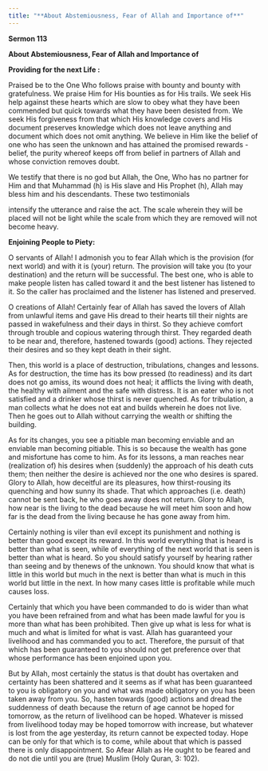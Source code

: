 ```yaml
---
title: "**About Abstemiousness, Fear of Allah and Importance of**" 
---
```

**Sermon 113**

**About Abstemiousness, Fear of Allah and Importance of**

**Providing for the next Life :**

<a id="page514"></a>Praised be to the One Who follows praise with bounty and bounty with gratefulness\. We praise Him for His bounties as for His trails\. We seek His help against these hearts which are slow to obey what they have been commended but quick towards what they have been desisted from\. We seek His forgiveness from that which His knowledge covers and His document preserves knowledge which does not leave anything and document which does not omit anything\. We believe in Him like the belief of one who has seen the unknown and has attained the promised rewards \- belief, the purity whereof keeps off from belief in partners of Allah and whose conviction removes doubt\.

We testify that there is no god but Allah, the One, Who has no partner for Him and that Muhammad \(h\) is His slave and His Prophet \(h\), Allah may bless him and his descendants\. These two testimonials

intensify the utterance and raise the act\. The scale wherein they will be placed will not be light while the scale from which they are removed will not become heavy\.

**Enjoining People to Piety:**

O servants of Allah\! I admonish you to fear Allah which is the provision \(for next world\) and with it is \(your\) return\. The provision will take you \(to your destination\) and the return will be successful\. The best one, who is able to make people listen has called toward it and the best listener has listened to it\. So the caller has proclaimed and the listener has listened and preserved\.

O creations of Allah\! Certainly fear of Allah has saved the lovers of Allah from unlawful items and gave His dread to their hearts till their nights are passed in wakefulness and their days in thirst\. So they achieve comfort through trouble and copious watering through thirst\. They regarded death to be near and, therefore, hastened towards \(good\) actions\. They rejected their desires and so they kept death in their sight\.

Then, this world is a place of destruction, tribulations, changes and lessons\. As for destruction, the time has its bow pressed \(to readiness\) and its dart does not go amiss, its wound does not heal; it afflicts the living with death, the healthy with ailment and the safe with distress\. It is an eater who is not satisfied and a drinker whose thirst is never quenched\. As for tribulation, a man collects what he does not eat and builds wherein he does not live\. Then he goes out to Allah without carrying the wealth or shifting the building\.

<a id="page515"></a>As for its changes, you see a pitiable man becoming enviable and an enviable man becoming pitiable\. This is so because the wealth has gone and misfortune has come to him\. As for its lessons, a man reaches near \(realization of\) his desires when \(suddenly\) the approach of his death cuts them; then neither the desire is achieved nor the one who desires is spared\. Glory to Allah, how deceitful are its pleasures, how thirst\-rousing its quenching and how sunny its shade\. That which approaches \(i\.e\. death\) cannot be sent back, he who goes away does not return\. Glory to Allah, how near is the living to the dead because he will meet him soon and how far is the dead from the living because he has gone away from him\.

Certainly nothing is viler than evil except its punishment and nothing is better than good except its reward\. In this world everything that is heard is better than what is seen, while of everything of the next world that is seen is better than what is heard\. So you should satisfy yourself by hearing rather than seeing and by thenews of the unknown\. You should know that what is little in this world but much in the next is better than what is much in this world but little in the next\. In how many cases little is profitable while much causes loss\.

Certainly that which you have been commanded to do is wider than what you have been refrained from and what has been made lawful for you is more than what has been prohibited\. Then give up what is less for what is much and what is limited for what is vast\. Allah has guaranteed your livelihood and has commanded you to act\. Therefore, the pursuit of that which has been guaranteed to you should not get preference over that whose performance has been enjoined upon you\.

But by Allah, most certainly the status is that doubt has overtaken and certainty has been shattered and it seems as if what has been guaranteed to you is obligatory on you and what was made obligatory on you has been taken away from you\. So, hasten towards \(good\) actions and dread the suddenness of death because the return of age cannot be hoped for tomorrow, as the return of livelihood can be hoped\. Whatever is missed from livelihood today may be hoped tomorrow with increase, but whatever is lost from the age yesterday, its return cannot be expected today\. Hope can be only for that which is to come, while about that which is passed there is only disappointment\. So Afear Allah as He ought to be feared and do not die until you are \(true\) Muslim \(Holy Quran, 3: 102\)\.

<a id="page516"></a>


